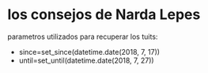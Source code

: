 # los consejos de Narda Lepes

parametros utilizados para recuperar los tuits:

* since=set_since(datetime.date(2018, 7, 17))
* until=set_until(datetime.date(2018, 7, 27))
